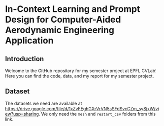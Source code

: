 # In-Context Learning and Prompt Design for Computer-Aided Aerodynamic Engineering Application

## Introduction
Welcome to the GitHub repository for my semester project at EPFL CVLab! Here you can find the code, data, and my report for my semester project.

## Dataset
The datasets we need are available at https://drive.google.com/file/d/1xZvFEghGXrVrVN5sSFdSvcCZm_sySjxW/view?usp=sharing. We only need the `mesh` and `restart_csv` folders from this link.
